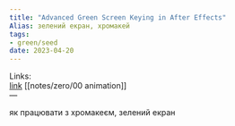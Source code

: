 ```yaml
---
title: "Advanced Green Screen Keying in After Effects"
Alias: зелений екран, хромакей
tags:
- green/seed
date: 2023-04-20
---
```

Links:  
[link](https://youtu.be/K-uOFPoIm6U)  [[notes/zero/00 animation]]  
—

як працювати з хромакеєм, зелений екран
